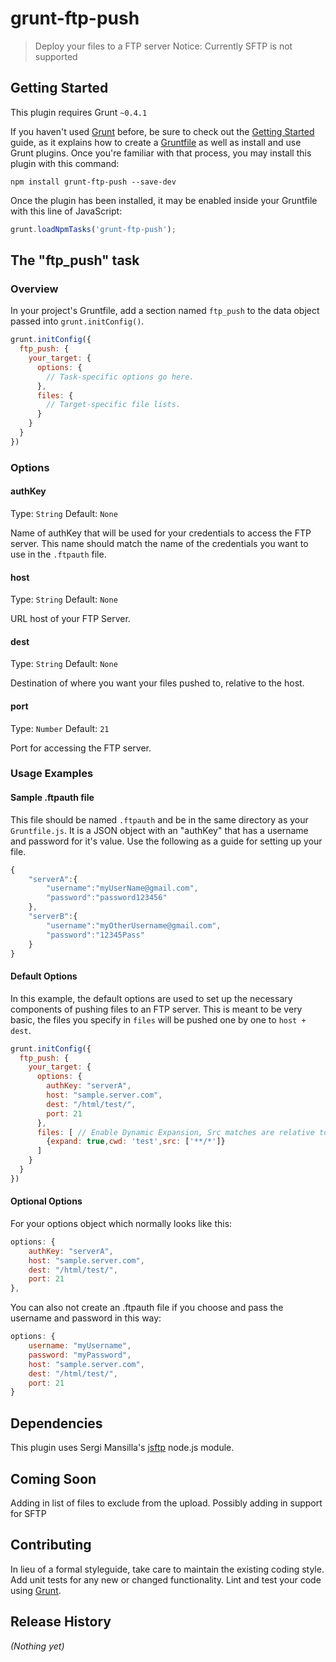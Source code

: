 # grunt-ftp-push

> Deploy your files to a FTP server
> Notice: Currently SFTP is not supported

## Getting Started
This plugin requires Grunt `~0.4.1`

If you haven't used [Grunt](http://gruntjs.com/) before, be sure to check out the [Getting Started](http://gruntjs.com/getting-started) guide, as it explains how to create a [Gruntfile](http://gruntjs.com/sample-gruntfile) as well as install and use Grunt plugins. Once you're familiar with that process, you may install this plugin with this command:

```shell
npm install grunt-ftp-push --save-dev
```

Once the plugin has been installed, it may be enabled inside your Gruntfile with this line of JavaScript:

```js
grunt.loadNpmTasks('grunt-ftp-push');
```

## The "ftp_push" task

### Overview
In your project's Gruntfile, add a section named `ftp_push` to the data object passed into `grunt.initConfig()`.

```js
grunt.initConfig({
  ftp_push: {
    your_target: {
      options: {
        // Task-specific options go here.
      },
      files: {
        // Target-specific file lists.
      }
    }
  }
})
```

### Options

#### authKey
Type: `String` 
Default: `None`

Name of authKey that will be used for your credentials to access the FTP server.  This name should match the name of the credentials you want to use in the `.ftpauth` file.

#### host
Type: `String` 
Default: `None`

URL host of your FTP Server.

#### dest
Type: `String` 
Default: `None`

Destination of where you want your files pushed to, relative to the host.

#### port
Type: `Number` 
Default: `21`

Port for accessing the FTP server.

### Usage Examples

#### Sample .ftpauth file

This file should be named `.ftpauth` and be in the same directory as your `Gruntfile.js`.  It is a JSON object with an "authKey" that has a username and password for it's value. Use the following as a guide for setting up your file.

```js
{
	"serverA":{
		"username":"myUserName@gmail.com",
		"password":"password123456"
	},
	"serverB":{
  		"username":"myOtherUsername@gmail.com",
  		"password":"12345Pass"
  	}
}
```

#### Default Options
In this example, the default options are used to set up the necessary components of pushing files to an FTP server. This is meant to be very basic, the files you specify in `files` will be pushed one by one to `host + dest`.

```js
grunt.initConfig({
  ftp_push: {
    your_target: {
      options: {
        authKey: "serverA",
        host: "sample.server.com",
        dest: "/html/test/",
        port: 21
      },
      files: [ // Enable Dynamic Expansion, Src matches are relative to this path, Actual Pattern(s) to match
        {expand: true,cwd: 'test',src: ['**/*']}
      ]
    }
  }
})
```

#### Optional Options
For your options object which normally looks like this:
```js
options: {
	authKey: "serverA",
    host: "sample.server.com",
    dest: "/html/test/",
    port: 21
},
```
You can also not create an .ftpauth file if you choose and pass the username and password in this way: 
```js
options: {
	username: "myUsername",
	password: "myPassword",
    host: "sample.server.com",
    dest: "/html/test/",
    port: 21
}
```
## Dependencies

This plugin uses Sergi Mansilla's <a href="https://github.com/sergi/jsftp">jsftp</a> node.js module.

## Coming Soon
Adding in list of files to exclude from the upload.
Possibly adding in support for SFTP

## Contributing
In lieu of a formal styleguide, take care to maintain the existing coding style. Add unit tests for any new or changed functionality. Lint and test your code using [Grunt](http://gruntjs.com/).

## Release History
_(Nothing yet)_
